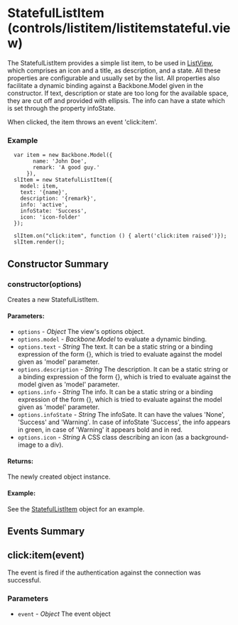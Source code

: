 # StatefulListItem (controls/listitem/listitemstateful.view)

  The StatefulListItem provides a simple list item, to be used in [ListView](#),
  which comprises an icon and a title, as description, and a state. All these properties are configurable and usually
  set by the list. All properties also facilitate a dynamic binding against a Backbone.Model given in the constructor. If text, description or state are too long for the available space, they are cut off and provided with ellipsis. The info can have a state which is set through the property infoState.

  When clicked, the item throws an event 'click:item'.


### Example

      var item = new Backbone.Model({
            name: 'John Doe',
            remark: 'A good guy.'
          }),
      slItem = new StatefulListItem({
        model: item,
        text: '{name}',
        description: '{remark}',
        info: 'active',
        infoState: 'Success',
        icon: 'icon-folder'
      });

      slItem.on("click:item", function () { alert('click:item raised')});
      slItem.render();

## Constructor Summary

### constructor(options)

  Creates a new StatefulListItem.

#### Parameters:
* `options` - *Object* The view's options object.
* `options.model` - *Backbone.Model* to evaluate a dynamic binding.
* `options.text` - *String* The text. It can be a static string or a binding expression of the form {<model attribute>},
which is tried to evaluate against the model given as 'model' parameter.
* `options.description` - *String* The description. It can be a static string or a binding expression of the form {<model attribute>},
which is tried to evaluate against the model given as 'model' parameter.
* `options.info` - *String* The info. It can be a static string or a binding expression of the form {<model attribute>},
which is tried to evaluate against the model given as 'model' parameter.
* `options.infoState` - *String* The infoSate. It can have the values 'None', 'Success' and 'Warning'. In case of
infoState 'Success', the info appears in green, in case of 'Warning' it appears bold and in red.
* `options.icon` - *String* A CSS class describing an icon (as a background-image to a div).

#### Returns:

  The newly created object instance.

#### Example:

  See the [StatefulListItem](#) object for an example.

## Events Summary

## click:item(event)

The event is fired if the authentication against the connection was successful.

### Parameters
* `event` - *Object* The event object


